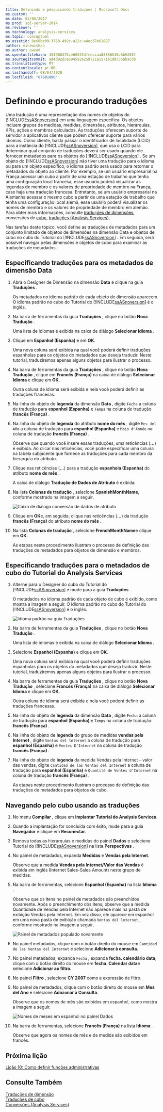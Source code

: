 ```yaml
---
title: Definindo e pesquisando traduções | Microsoft Docs
ms.custom: ''
ms.date: 03/06/2017
ms.prod: sql-server-2014
ms.reviewer: ''
ms.technology: analysis-services
ms.topic: conceptual
ms.assetid: 0e60be99-3768-499c-a22c-a4ec37e61887
author: minewiskan
ms.author: owend
ms.openlocfilehash: 351960375ce60825dfceccaa83856545c6b9208f
ms.sourcegitcommit: ad4d92dce894592a259721a1571b1d8736abacdb
ms.translationtype: MT
ms.contentlocale: pt-BR
ms.lasthandoff: 08/04/2020
ms.locfileid: "87681880"
---
```

# <a name="defining-and-browsing-translations"></a>Definindo e procurando traduções
  Uma tradução é uma representação dos nomes de objetos do [!INCLUDE[ssASnoversion](../includes/ssasnoversion-md.md)] em uma linguagem específica. Os objetos incluem grupos de medidas, medidas, dimensões, atributos, hierarquias, KPIs, ações e membros calculados. As traduções oferecem suporte de servidor a aplicativos cliente que podem oferecer suporte para vários idiomas. Como cliente, basta passar o identificador de localidade (LCID) para a instância do [!INCLUDE[ssASnoversion](../includes/ssasnoversion-md.md)], que usa o LCID para determinar qual conjunto de traduções deverá ser usado quando ele fornecer metadados para os objetos do [!INCLUDE[ssASnoversion](../includes/ssasnoversion-md.md)] . Se um objeto do [!INCLUDE[ssASnoversion](../includes/ssasnoversion-md.md)] não tiver uma tradução para o idioma ou para um objeto específico, o idioma padrão será usado para retornar o metadados do objeto ao cliente. Por exemplo, se um usuário empresarial na França acessar um cubo a partir de uma estação de trabalho que tenha uma configuração local francesa, esse usuário poderá visualizar as legendas de membro e os valores de propriedade de membro na França, caso haja uma tradução francesa. Entretanto, se um usuário empresarial na Alemanha acessar o mesmo cubo a partir de uma estação de trabalho que tenha uma configuração local alemã, esse usuário poderá visualizar os nomes de membro e os valores de propriedade de membro em alemão. Para obter mais informações, consulte [traduções de dimensões](multidimensional-models-olap-logical-dimension-objects/dimension-translations.md), conversões de [cubo](multidimensional-models-olap-logical-cube-objects/cube-translations.md), [traduções &#40;Analysis Services&#41;](translations-analysis-services.md).  
  
 Nas tarefas deste tópico, você define as traduções de metadados para um conjunto limitado de objetos de dimensões na dimensão Data e objetos de cubo no cubo do Tutorial do [!INCLUDE[ssASnoversion](../includes/ssasnoversion-md.md)] . Em seguida, será possível navegar pelas dimensões e objetos de cubo para examinar as traduções de metadados.  
  
## <a name="specifying-translations-for-the-date-dimension-metadata"></a>Especificando traduções para os metadados de dimensão Data  
  
1.  Abra o Designer de Dimensão na dimensão **Data** e clique na guia **Traduções** .  
  
     Os metadados no idioma padrão de cada objeto de dimensão aparecem. O idioma padrão no cubo do Tutorial do [!INCLUDE[ssASnoversion](../includes/ssasnoversion-md.md)] é o inglês.  
  
2.  Na barra de ferramentas da guia **Traduções** , clique no botão **Nova Tradução** .  
  
     Uma lista de idiomas é exibida na caixa de diálogo **Selecionar Idioma** .  
  
3.  Clique em **Espanhol (Espanha)** e em **OK**.  
  
     Uma nova coluna será exibida na qual você poderá definir traduções espanholas para os objetos do metadados que deseja traduzir. Neste tutorial, traduziremos apenas alguns objetos para ilustrar o processo.  
  
4.  Na barra de ferramentas da guia **Traduções** , clique no botão **Nova Tradução** , clique em **Francês (França)** na caixa de diálogo **Selecionar Idioma** e clique em **OK**.  
  
     Outra coluna de idioma será exibida e nela você poderá definir as traduções francesas.  
  
5.  Na linha do objeto de **legenda** da dimensão **Data** , digite `Fecha` a coluna de tradução para **espanhol (Espanha)** e `Temps` na coluna de tradução **francês (França)** .  
  
6.  Na linha do objeto de **legenda** do atributo **nome do mês** , digite `Mes del Año` a coluna de tradução para **espanhol (Espanha)** e `Mois d'Année` na coluna de tradução **francês (França)** .  
  
     Observe que quando você insere essas traduções, uma reticências (**...**) é exibida. Ao clicar nas reticências, você pode especificar uma coluna na tabela subjacente que fornece as traduções para cada membro da hierarquia do atributo.  
  
7.  Clique nas reticências (**...**) para a tradução **espanhola (Espanha)** do atributo **nome do mês** .  
  
     A caixa de diálogo **Tradução de Dados de Atributo** é exibida.  
  
8.  Na lista **Colunas de tradução** , selecione **SpanishMonthName**, conforme mostrado na imagem a seguir.  
  
     ![Caixa de diálogo conversão de dados de atributo](../../2014/tutorials/media/l9-translations-4.gif "Caixa de diálogo Tradução de Dados de Atributo")  
  
9. Clique em **OK**e, em seguida, clique nas reticências (**...**) da tradução **francês (França)** do atributo **nome do mês** .  
  
10. Na lista **Colunas de tradução** , selecione **FrenchMonthName**e clique em **OK**.  
  
     As etapas neste procedimento ilustram o processo de definição das traduções de metadados para objetos de dimensão e membros.  
  
## <a name="specifying-translations-for-the-analysis-services-tutorial-cube-metadata"></a>Especificando traduções para o metadados de cubo do Tutorial do Analysis Services  
  
1.  Alterne para o Designer do cubo do Tutorial do [!INCLUDE[ssASnoversion](../includes/ssasnoversion-md.md)] e mude para a guia **Traduções** .  
  
     O metadados no idioma padrão de cada objeto de cubo é exibido, como mostra a imagem a seguir. O idioma padrão no cubo do Tutorial do [!INCLUDE[ssASnoversion](../includes/ssasnoversion-md.md)] é o inglês.  
  
     ![Idioma padrão na guia Traduções](../../2014/tutorials/media/l9-translations-5.gif "Idioma padrão na guia Traduções")  
  
2.  Na barra de ferramentas da guia **Traduções** , clique no botão **Nova Tradução** .  
  
     Uma lista de idiomas é exibida na caixa de diálogo **Selecionar Idioma** .  
  
3.  Selecione **Espanhol (Espanha)** e clique em **OK**.  
  
     Uma nova coluna será exibida na qual você poderá definir traduções espanholas para os objetos do metadados que deseja traduzir. Neste tutorial, traduziremos apenas alguns objetos para ilustrar o processo.  
  
4.  Na barra de ferramentas da guia **Traduções** , clique no botão **Nova Tradução** , selecione **Francês (França)** na caixa de diálogo **Selecionar Idioma** e clique em **OK**.  
  
     Outra coluna de idioma será exibida e nela você poderá definir as traduções francesas.  
  
5.  Na linha do objeto de **legenda** da dimensão **Data** , digite `Fecha` a coluna de tradução para **espanhol (Espanha)** e `Temps` na coluna de tradução **francês (França)** .  
  
6.  Na linha do objeto de **legenda** do grupo de medidas **vendas pela Internet** , digite `Ventas del lnternet` a coluna de tradução para **espanhol (Espanha)** e `Ventes D'Internet` na coluna de tradução **francês (França)** .  
  
7.  Na linha do objeto de **legenda** da medida Vendas pela Internet – valor das vendas, digite `Cantidad de las Ventas del Internet` a coluna de tradução para **espanhol (Espanha)** e `Quantité de Ventes d'Internet` na coluna de tradução **francês (França)** .  
  
     As etapas neste procedimento ilustram o processo de definição das traduções de metadados para objetos de cubo.  
  
## <a name="browsing-the-cube-by-using-translations"></a>Navegando pelo cubo usando as traduções  
  
1.  No menu **Compilar** , clique em **Implantar Tutorial do Analysis Services**.  
  
2.  Quando a implantação for concluída com êxito, mude para a guia **Navegador** e clique em **Reconectar**.  
  
3.  Remova todas as hierarquias e medidas do painel **Dados** e selecione Tutorial do [!INCLUDE[ssASnoversion](../includes/ssasnoversion-md.md)] na lista **Perspectivas** .  
  
4.  No painel de metadados, expanda **Medidas** e **Vendas pela Internet**.  
  
     Observe que a medida **Vendas pela Internet/Valor das Vendas** é exibida em inglês (Internet Sales-Sales Amount) neste grupo de medidas.  
  
5.  Na barra de ferramentas, selecione **Espanhol (Espanha)** na lista **Idioma** .  
  
     Observe que os itens no painel de metadados são preenchidos novamente. Após o preenchimento dos itens, observe que a medida Quantidade de Vendas pela Internet não aparece mais na pasta de exibição Vendas pela Internet. Em vez disso, ele aparece em espanhol em uma nova pasta de exibição chamada `Ventas del lnternet` , conforme mostrado na imagem a seguir.  
  
     ![Painel de metadados populado novamente](../../2014/tutorials/media/l9-translations-6.gif "Painel de metadados populado novamente")  
  
6.  No painel metadados, clique com o botão direito do mouse em `Cantidad de las Ventas del Internet` e selecione **Adicionar à consulta**.  
  
7.  No painel metadados, expanda `Fecha` , expanda **fecha. calendário data**, clique com o botão direito do mouse em **fecha. Calendar data**e selecione **Adicionar ao filtro**.  
  
8.  No painel **Filtro** , selecione **CY 2007** como a expressão de filtro.  
  
9. No painel de metadados, clique com o botão direito do mouse em **Mes del Ano** e selecione **Adicionar à Consulta**.  
  
     Observe que os nomes de mês são exibidos em espanhol, como mostra a imagem a seguir.  
  
     ![Nomes de meses em espanhol no painel Dados](../../2014/tutorials/media/l9-translations-7.gif "Nomes de meses em espanhol no painel Dados")  
  
10. Na barra de ferramentas, selecione **Francês (França)** na lista **Idioma** .  
  
     Observe que agora os nomes de mês e de medida são exibidos em francês.  
  
## <a name="next-lesson"></a>Próxima lição  
 [Lição 10: Como definir funções administrativas](lesson-10-defining-administrative-roles.md)  
  
## <a name="see-also"></a>Consulte Também  
 [Traduções de dimensão](multidimensional-models-olap-logical-dimension-objects/dimension-translations.md)   
 [Traduções de cubo](multidimensional-models-olap-logical-cube-objects/cube-translations.md)   
 [Conversões &#40;Analysis Services&#41;](translations-analysis-services.md)  
  
  
